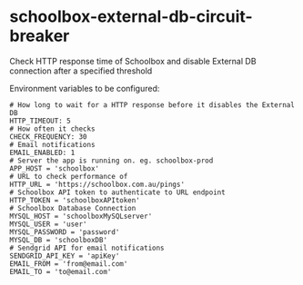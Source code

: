 # schoolbox-external-db-circuit-breaker
Check HTTP response time of Schoolbox and disable External DB connection after a specified threshold

Environment variables to be configured:
```
# How long to wait for a HTTP response before it disables the External DB
HTTP_TIMEOUT: 5
# How often it checks
CHECK_FREQUENCY: 30
# Email notifications
EMAIL_ENABLED: 1
# Server the app is running on. eg. schoolbox-prod
APP_HOST = 'schoolbox'
# URL to check performance of
HTTP_URL = 'https://schoolbox.com.au/pings'
# Schoolbox API token to authenticate to URL endpoint
HTTP_TOKEN = 'schoolboxAPItoken'
# Schoolbox Database Connection
MYSQL_HOST = 'schoolboxMySQLserver'
MYSQL_USER = 'user'
MYSQL_PASSWORD = 'password'
MYSQL_DB = 'schoolboxDB'
# Sendgrid API for email notifications
SENDGRID_API_KEY = 'apiKey'
EMAIL_FROM = 'from@email.com'
EMAIL_TO = 'to@email.com'
```